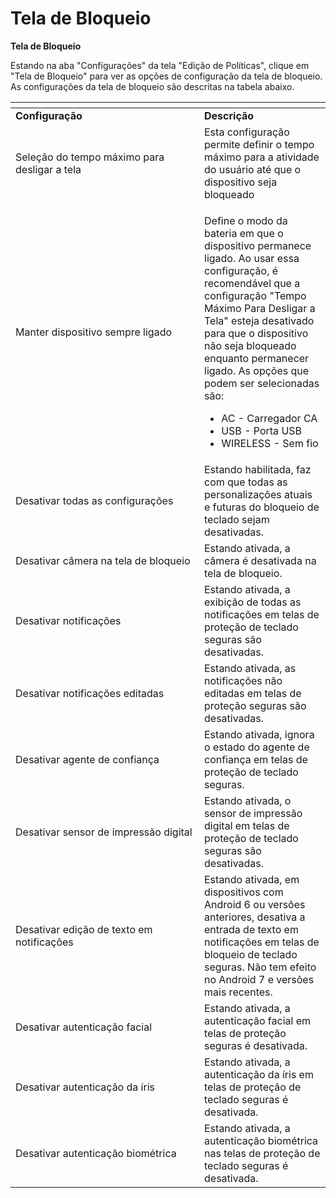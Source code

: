 # Tela de Bloqueio

**Tela de Bloqueio**

Estando na aba "Configurações" da tela "Edição de Políticas", clique em "Tela de Bloqueio" para ver as opções de configuração da tela de bloqueio. As configurações da tela de bloqueio são descritas na tabela abaixo.

<table data-header-hidden><thead><tr><th width="286"></th><th></th></tr></thead><tbody><tr><td><strong>Configuração</strong></td><td><strong>Descrição</strong></td></tr><tr><td>Seleção do tempo máximo para desligar a tela</td><td>Esta configuração permite definir o tempo máximo para a atividade do usuário até que o dispositivo seja bloqueado</td></tr><tr><td>Manter dispositivo sempre ligado</td><td><p>Define o modo da bateria em que o dispositivo permanece ligado. Ao usar essa configuração, é recomendável que a configuração "Tempo Máximo Para Desligar a Tela" esteja desativado para que o dispositivo não seja bloqueado enquanto permanecer ligado. As opções que podem ser selecionadas são:</p><ul><li>AC - Carregador CA</li><li>USB - Porta USB</li><li>WIRELESS - Sem fio</li></ul></td></tr><tr><td>Desativar todas as configurações</td><td>Estando habilitada, faz com que todas as personalizações atuais e futuras do bloqueio de teclado sejam desativadas.</td></tr><tr><td>Desativar câmera na tela de bloqueio</td><td>Estando ativada, a câmera é desativada na tela de bloqueio.</td></tr><tr><td>Desativar notificações</td><td>Estando ativada, a exibição de todas as notificações em telas de proteção de teclado seguras são desativadas.</td></tr><tr><td>Desativar notificações editadas</td><td>Estando ativada, as notificações não editadas em telas de proteção seguras são desativadas.</td></tr><tr><td>Desativar agente de confiança</td><td>Estando ativada, ignora o estado do agente de confiança em telas de proteção de teclado seguras.</td></tr><tr><td>Desativar sensor de impressão digital</td><td>Estando ativada, o sensor de impressão digital em telas de proteção de teclado seguras são desativadas.</td></tr><tr><td>Desativar edição de texto em notificações</td><td>Estando ativada, em dispositivos com Android 6 ou versões anteriores, desativa a entrada de texto em notificações em telas de bloqueio de teclado seguras. Não tem efeito no Android 7 e versões mais recentes.</td></tr><tr><td>Desativar autenticação facial</td><td>Estando ativada, a autenticação facial em telas de proteção seguras é desativada.</td></tr><tr><td>Desativar autenticação da íris</td><td>Estando ativada, a autenticação da íris em telas de proteção de teclado seguras é desativada.</td></tr><tr><td>Desativar autenticação biométrica</td><td>Estando ativada, a autenticação biométrica nas telas de proteção de teclado seguras é desativada.</td></tr></tbody></table>
